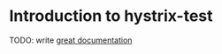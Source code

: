 # Introduction to hystrix-test

TODO: write [great documentation](http://jacobian.org/writing/great-documentation/what-to-write/)
